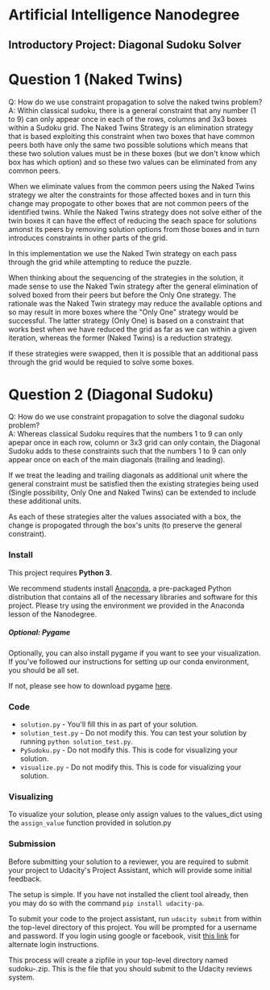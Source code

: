 # Artificial Intelligence Nanodegree
## Introductory Project: Diagonal Sudoku Solver

# Question 1 (Naked Twins)
Q: How do we use constraint propagation to solve the naked twins problem?  
A: Within classical sudoku, there is a general constraint that any number (1 to 9) can only appear once in each of the rows, columns and 3x3 boxes within a Sudoku grid. The Naked Twins Strategy is an elimination strategy that is based exploiting this constraint when two boxes that have common peers both have only the same two possible solutions which means that these two solution values must be in these boxes (but we don't know which box has which option) and so these two values can be eliminated from any common peers.

When we eliminate values from the common peers using the Naked Twins strategy we alter the constraints for those affected boxes and in turn this change may propogate to other boxes that are not common peers of the identified twins. While the Naked Twins strategy does not solve either of the twin boxes it can have the effect of reducing the seach space for solutions amonst its peers by removing solution options from those boxes and in turn introduces constraints in other parts of the grid. 

In this implementation we use the Naked Twin strategy on each pass through the grid while attempting to reduce the puzzle.

When thinking about the sequencing of the strategies in the solution, it made sense to use the Naked Twin strategy after the general elimination of solved boxed from their peers but before the Only One strategy. The rationale was the Naked Twin strategy may reduce the available options and so may result in more boxes where the "Only One" strategy would be successful. The latter strategy (Only One) is based on a constraint that works best when we have reduced the grid as far as we can within a given iteration, whereas the former (Naked Twins) is a reduction strategy.

If these strategies were swapped, then it is possible that an additional pass through the grid would be requied to solve some boxes.

# Question 2 (Diagonal Sudoku)
Q: How do we use constraint propagation to solve the diagonal sudoku problem?  
A: Whereas classical Sudoku requires that the numbers 1 to 9 can only apepar once in each  row, column or 3x3 grid can only contain, the Diagonal Sudoku adds to these constraints such that the  numbers 1 to 9 can only appear once on each of the main diagonals (trailing and leading).

If we treat the leading and trailing diagonals as additional unit where the general constraint must be satisfied then the existing strategies being used (Single possibility, Only One and Naked Twins) can be extended to include these additional units.

As each of these strategies alter the values associated with a box, the change is propogated through the box's units (to preserve the general constraint).  

### Install

This project requires **Python 3**.

We recommend students install [Anaconda](https://www.continuum.io/downloads), a pre-packaged Python distribution that contains all of the necessary libraries and software for this project. 
Please try using the environment we provided in the Anaconda lesson of the Nanodegree.

##### Optional: Pygame

Optionally, you can also install pygame if you want to see your visualization. If you've followed our instructions for setting up our conda environment, you should be all set.

If not, please see how to download pygame [here](http://www.pygame.org/download.shtml).

### Code

* `solution.py` - You'll fill this in as part of your solution.
* `solution_test.py` - Do not modify this. You can test your solution by running `python solution_test.py`.
* `PySudoku.py` - Do not modify this. This is code for visualizing your solution.
* `visualize.py` - Do not modify this. This is code for visualizing your solution.

### Visualizing

To visualize your solution, please only assign values to the values_dict using the `assign_value` function provided in solution.py

### Submission
Before submitting your solution to a reviewer, you are required to submit your project to Udacity's Project Assistant, which will provide some initial feedback.  

The setup is simple.  If you have not installed the client tool already, then you may do so with the command `pip install udacity-pa`.  

To submit your code to the project assistant, run `udacity submit` from within the top-level directory of this project.  You will be prompted for a username and password.  If you login using google or facebook, visit [this link](https://project-assistant.udacity.com/auth_tokens/jwt_login) for alternate login instructions.

This process will create a zipfile in your top-level directory named sudoku-<id>.zip.  This is the file that you should submit to the Udacity reviews system.

